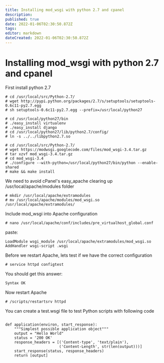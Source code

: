 ```yaml
---
title: Installing mod_wsgi with python 2.7 and cpanel
description: 
published: true
date: 2022-01-06T02:30:50.872Z
tags: 
editor: markdown
dateCreated: 2022-01-06T02:30:50.872Z
---
```


# Installing mod_wsgi with python 2.7 and cpanel

First install python 2.7

```
# cd /usr/local/src/Python-2.7/
# wget http://pypi.python.org/packages/2.7/s/setuptools/setuptools-0.6c11-py2.7.egg
# sh setuptools-0.6c11-py2.7.egg --prefix=/usr/local/python27
```

```
# cd /usr/local/python27/bin
# ./easy_install virtualenv
# ./easy_install django
# cd /usr/local/python27/lib/python2.7/config/
# ln -s ../../libpython2.7.so
```

```
# cd /usr/local/src/Python-2.7/
# wget https://modwsgi.googlecode.com/files/mod_wsgi-3.4.tar.gz
# tar xzvf mod_wsgi-3.4.tar.gz
# cd mod_wsgi-3.4
# ./configure --with-python=/usr/local/python27/bin/python --enable-shared
# make && make install
```

We need to avoid cPanel's easy_apache clearing up /usr/local/apache/modules folder

```
# mkdir /usr/local/apache/extramodules
# mv /usr/local/apache/modules/mod_wsgi.so /usr/local/apache/extramodules/
```

Include mod_wsgi into Apache configuration

```
# nano /usr/local/apache/conf/includes/pre_virtualhost_global.conf
```

paste:

```
LoadModule wsgi_module /usr/local/apache/extramodules/mod_wsgi.so
AddHandler wsgi-script .wsgi
```

Before we restart Apache, lets test if we have the correct configuration

```
# service httpd configtest
```

You should get this answer:

```
Syntax OK
```

Now restart Apache

```
# /scripts/restartsrv httpd
```

You can create a test.wsgi file to test Python scripts with following code

```

def application(environ, start_response):
    """Simplest possible application object"""
    output = "Hello World"
    status = '200 OK'
    response_headers = [('Content-type', 'text/plain'),
                        ('Content-Length', str(len(output)))]
    start_response(status, response_headers)
    return [output]
```

